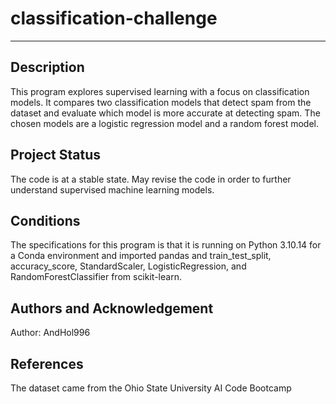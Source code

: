 # classification-challenge

***
## Description
This program explores supervised learning with a focus on classification models. It compares two classification models that detect spam from the dataset and evaluate which model is more accurate at detecting spam. The chosen models are a logistic regression model and a random forest model. 

## Project Status
The code is at a stable state. May revise the code in order to further understand supervised machine learning models.

## Conditions
The specifications for this program is that it is running on Python 3.10.14 for a Conda environment and imported pandas and train_test_split, accuracy_score, StandardScaler, LogisticRegression, and RandomForestClassifier from scikit-learn.

## Authors and Acknowledgement
Author: AndHol996

## References
The dataset came from the Ohio State University AI Code Bootcamp
